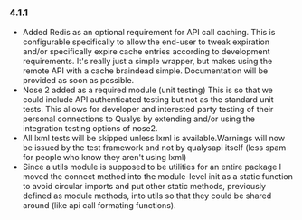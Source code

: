 ### 4.1.1
* Added Redis as an optional requirement for API call caching.  This is
    configurable specifically to allow the end-user to tweak expiration and/or
    specifically expire cache entries according to development requirements.  It's
    really just a simple wrapper, but makes using the remote API with a cache
    braindead simple.  Documentation will be provided as soon as possible.
* Nose 2 added as a required module (unit testing)
    This is so that we could include API authenticated testing but not as the
    standard unit tests.  This allows for developer and interested party testing
    of their personal connections to Qualys by extending and/or using the
    integration testing options of nose2.
* All lxml tests will be skipped unless lxml is available.Warnings will now
    be issued by the test framework and not by qualysapi itself (less spam for
    people who know they aren't using lxml)
* Since a utils module is supposed to be utilities for an entire package I
    moved the connect method into the module-level init as a static function to
    avoid circular imports and put other static methods, previously defined as
    module methods, into utils so that they could be shared around (like api call
    formating functions).
